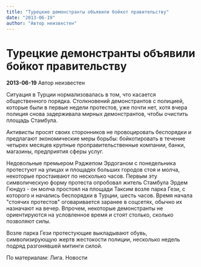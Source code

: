 ```yaml
---
title: "Турецкие демонстранты объявили бойкот правительству"
date: "2013-06-19"
author: "Автор неизвестен"
---
```


# Турецкие демонстранты объявили бойкот правительству

**2013-06-19** Автор неизвестен

Ситуация в Турции нормализовалась в том, что касается общественного порядка. Столкновений демонстрантов с полицией, которые были в первые недели протестов, уже почти нет, хотя вчера полиция снова задерживала мирных демонстрантов, чтобы очистить площадь Стамбула.

Активисты просят своих сторонников не провоцировать беспорядки и предлагают экономические меры борьбы: бойкотировать в течение четырех месяцев крупные проправительственные компании, банки, магазины, предприятия сферы услуг.

Недовольные премьером Рэджепом Эрдоганом с понедельника протестуют на улицах и площадях больших городов стоя и молча, некоторые простаивают по несколько часов. Первым эту символическую форму протеста опробовал житель Стамбула Эрдем Гюндуз - он молча простоял на площади Таксим возле парка Гези, с которого и начались беспорядки в Турции, шесть часов. Время начала "стоячих протестов" оговаривается заранее в соцсетях, обычно их назначают на вечер. Впрочем, некоторые демонстранты не ориентируются на условленное время и стоят столько, сколько позволяют силы.

Возле парка Гези протестующие выкладывают обувь, символизирующую жертв жестокости полиции, несколько недель подряд разгонявшей митинги силой.

По материалам: Лига. Новости